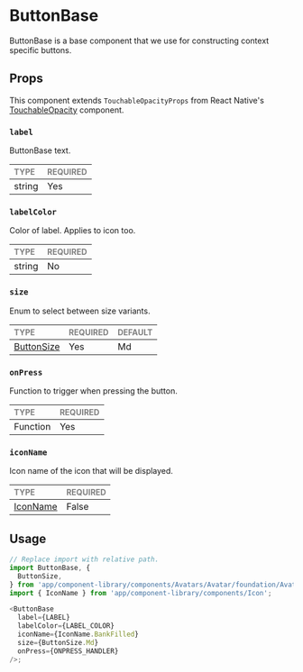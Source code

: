 # ButtonBase

ButtonBase is a base component that we use for constructing context specific buttons.

## Props

This component extends `TouchableOpacityProps` from React Native's [TouchableOpacity](https://reactnative.dev/docs/touchableopacity) component.

### `label`

ButtonBase text.

| <span style="color:gray;font-size:14px">TYPE</span> | <span style="color:gray;font-size:14px">REQUIRED</span> |
| :-------------------------------------------------- | :------------------------------------------------------ |
| string                                              | Yes                                                     |

### `labelColor`

Color of label. Applies to icon too.

| <span style="color:gray;font-size:14px">TYPE</span> | <span style="color:gray;font-size:14px">REQUIRED</span> |
| :-------------------------------------------------- | :------------------------------------------------------ |
| string                                              | No                                                      |

### `size`

Enum to select between size variants.

| <span style="color:gray;font-size:14px">TYPE</span> | <span style="color:gray;font-size:14px">REQUIRED</span> | <span style="color:gray;font-size:14px">DEFAULT</span> |
| :-------------------------------------------------- | :------------------------------------------------------ | :----------------------------------------------------- |
| [ButtonSize](../../Button.types.ts)          | Yes                                                     | Md                                                     |

### `onPress`

Function to trigger when pressing the button.

| <span style="color:gray;font-size:14px">TYPE</span> | <span style="color:gray;font-size:14px">REQUIRED</span> |
| :-------------------------------------------------- | :------------------------------------------------------ |
| Function                                            | Yes                                                     |

### `iconName`

Icon name of the icon that will be displayed.

| <span style="color:gray;font-size:14px">TYPE</span> | <span style="color:gray;font-size:14px">REQUIRED</span> |
| :-------------------------------------------------- | :------------------------------------------------------ |
| [IconName](../Icon/Icon.types.ts#53)                | False                                                   |

## Usage

```javascript
// Replace import with relative path.
import ButtonBase, {
  ButtonSize,
} from 'app/component-library/components/Avatars/Avatar/foundation/AvatarBase';
import { IconName } from 'app/component-library/components/Icon';

<ButtonBase
  label={LABEL}
  labelColor={LABEL_COLOR}
  iconName={IconName.BankFilled}
  size={ButtonSize.Md}
  onPress={ONPRESS_HANDLER}
/>;
```
